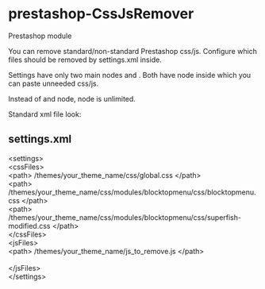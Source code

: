 # prestashop-CssJsRemover

Prestashop module

You can remove standard/non-standard Prestashop css/js.
Configure which files should be removed by settings.xml inside.


Settings have only two main nodes <cssFiles> and <jsFiles>. Both have <path> node
inside which you can paste unneeded css/js. 

Instead of <cssFiles> and <jsFiles> node, <path> node is unlimited.


Standard xml file look: 

<myxml>

settings.xml 
----------------------------------------------------------------------

&lt;settings&gt; <br>
    &lt;cssFiles&gt;</span> <br>
        &lt;path&gt;  /themes/your_theme_name/css/global.css  &lt;/path&gt; <br>
        &lt;path&gt; /themes/your_theme_name/css/modules/blocktopmenu/css/blocktopmenu.css  &lt;/path&gt; <br>
        &lt;path&gt; /themes/your_theme_name/css/modules/blocktopmenu/css/superfish-modified.css  &lt;/path&gt; <br>
    &lt;/cssFiles&gt; <br>
    &lt;jsFiles&gt; <br>
	&lt;path&gt; /themes/your_theme_name/js_to_remove.js  &lt;/path&gt; <br><br>
    &lt;/jsFiles&gt;<br>
&lt;/settings&gt;<br>

</myxml>

